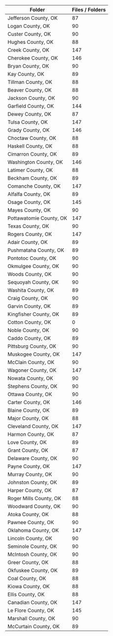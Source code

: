 | Folder                  |   Files / Folders |
|-------------------------|-------------------|
| Jefferson County, OK    |                87 |
| Logan County, OK        |                90 |
| Custer County, OK       |                90 |
| Hughes County, OK       |                88 |
| Creek County, OK        |               147 |
| Cherokee County, OK     |               146 |
| Bryan County, OK        |                90 |
| Kay County, OK          |                89 |
| Tillman County, OK      |                88 |
| Beaver County, OK       |                88 |
| Jackson County, OK      |                90 |
| Garfield County, OK     |               144 |
| Dewey County, OK        |                87 |
| Tulsa County, OK        |               147 |
| Grady County, OK        |               146 |
| Choctaw County, OK      |                88 |
| Haskell County, OK      |                88 |
| Cimarron County, OK     |                89 |
| Washington County, OK   |               146 |
| Latimer County, OK      |                88 |
| Beckham County, OK      |                89 |
| Comanche County, OK     |               147 |
| Alfalfa County, OK      |                89 |
| Osage County, OK        |               145 |
| Mayes County, OK        |                90 |
| Pottawatomie County, OK |               147 |
| Texas County, OK        |                90 |
| Rogers County, OK       |               147 |
| Adair County, OK        |                89 |
| Pushmataha County, OK   |                89 |
| Pontotoc County, OK     |                90 |
| Okmulgee County, OK     |                90 |
| Woods County, OK        |                90 |
| Sequoyah County, OK     |                90 |
| Washita County, OK      |                89 |
| Craig County, OK        |                90 |
| Garvin County, OK       |                89 |
| Kingfisher County, OK   |                89 |
| Cotton County, OK       |                 0 |
| Noble County, OK        |                90 |
| Caddo County, OK        |                89 |
| Pittsburg County, OK    |                90 |
| Muskogee County, OK     |               147 |
| McClain County, OK      |                90 |
| Wagoner County, OK      |               147 |
| Nowata County, OK       |                90 |
| Stephens County, OK     |                90 |
| Ottawa County, OK       |                90 |
| Carter County, OK       |               146 |
| Blaine County, OK       |                89 |
| Major County, OK        |                88 |
| Cleveland County, OK    |               147 |
| Harmon County, OK       |                87 |
| Love County, OK         |                89 |
| Grant County, OK        |                87 |
| Delaware County, OK     |                90 |
| Payne County, OK        |               147 |
| Murray County, OK       |                90 |
| Johnston County, OK     |                89 |
| Harper County, OK       |                87 |
| Roger Mills County, OK  |                88 |
| Woodward County, OK     |                90 |
| Atoka County, OK        |                88 |
| Pawnee County, OK       |                90 |
| Oklahoma County, OK     |               147 |
| Lincoln County, OK      |                90 |
| Seminole County, OK     |                90 |
| McIntosh County, OK     |                90 |
| Greer County, OK        |                88 |
| Okfuskee County, OK     |                89 |
| Coal County, OK         |                88 |
| Kiowa County, OK        |                88 |
| Ellis County, OK        |                88 |
| Canadian County, OK     |               147 |
| Le Flore County, OK     |               145 |
| Marshall County, OK     |                90 |
| McCurtain County, OK    |                89 |